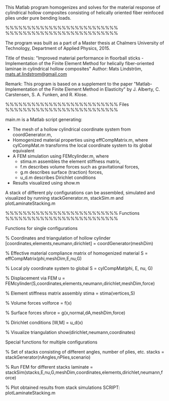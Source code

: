 This Matlab program homogenizes and solves for the material response of cylindrical hollow composites consisting of helically oriented fiber reinfoced plies under pure bending loads.

%%%%%%%%%%%%%%%%%%%%%%%%%% %%%%%%%%%%%%%%%%%%%%%%%%%%

The program was built as a part of a Master thesis at Chalmers University of Technology, Department of Applied Physics, 2015.

Title of thesis: "Improved material performance in floorball sticks - Implementation of the Finite Element Method for helically fiber-oriented laminae in cylindrical hollow composites"
Author: Mats Lindström, mats.at.lindstrom@gmail.com

Remark: This program is based on a supplement to the paper
"Matlab-Implementation of the Finite Element Method in Elasticity" by J. Alberty, C. Carstensen, S. A. Funken, and R. Klose.

%%%%%%%%%%%%%%%%%%%%%%%%%% Files %%%%%%%%%%%%%%%%%%%%%%%%%%

main.m is a Matlab script generating:
  - The mesh of a hollow cylindrical coordinate system from coordGenerator.m,
  - Homogenized material properties using effCompMatrix.m, where
    cylCompMat.m transforms the local coordinate system to its global equivalent
  - A FEM simulation using FEMcylinder.m, where
    - stima.m assembles the element stiffness matrix,
    - f.m describes volume forces such as gravitational forces,
    - g.m describes surface (traction) forces,
    - u_d.m describes Dirichlet conditions
  - Results visualized using show.m

A stack of different ply configurations can be assembled, simulated and visualized by running stackGenerator.m, stackSim.m and plotLaminateStacking.m 


%%%%%%%%%%%%%%%%%%%%%%%%%% Functions %%%%%%%%%%%%%%%%%%%%%%%%%%

Functions for single configurations

  % Coordinates and triangulation of hollow cylinder
  [coordinates,elements,neumann,dirichlet] = coordGenerator(meshDim)

  % Effective material compliance matrix of homogenized material 
  S = effCompMatrix(phi,meshDim,E,nu,G)
  
  % Local ply coordinate system to global
  S = cylCompMat(phi, E, nu, G)
  
  % Displacement via FEM
  u = FEMcylinder(S,coordinates,elements,neumann,dirichlet,meshDim,force)

  % Element stiffness matrix assembly
  stima = stima(vertices,S)

  % Volume forces
  volforce = f(x)

  % Surface forces
  sforce = g(x,normal,dA,meshDim,force)

  % Dirichlet conditions
  [W,M] = u_d(x)

  % Visualize triangulation
  show(dirichlet,neumann,coordinates)

Special functions for multiple configurations

  % Set of stacks consisting of different angles, number of plies, etc.
  stacks = stackGenerator(nAngles,nPlies,scenario)

  % Run FEM for different stacks
  laminate = stackSim(stacks,E,nu,G,meshDim,coordinates,elements,dirichlet,neumann,force)

  % Plot obtained results from stack simulations 
  SCRIPT: plotLaminateStacking.m
